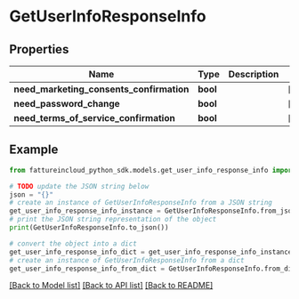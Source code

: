 # GetUserInfoResponseInfo


## Properties

Name | Type | Description | Notes
------------ | ------------- | ------------- | -------------
**need_marketing_consents_confirmation** | **bool** |  | [optional] 
**need_password_change** | **bool** |  | [optional] 
**need_terms_of_service_confirmation** | **bool** |  | [optional] 

## Example

```python
from fattureincloud_python_sdk.models.get_user_info_response_info import GetUserInfoResponseInfo

# TODO update the JSON string below
json = "{}"
# create an instance of GetUserInfoResponseInfo from a JSON string
get_user_info_response_info_instance = GetUserInfoResponseInfo.from_json(json)
# print the JSON string representation of the object
print(GetUserInfoResponseInfo.to_json())

# convert the object into a dict
get_user_info_response_info_dict = get_user_info_response_info_instance.to_dict()
# create an instance of GetUserInfoResponseInfo from a dict
get_user_info_response_info_from_dict = GetUserInfoResponseInfo.from_dict(get_user_info_response_info_dict)
```
[[Back to Model list]](../README.md#documentation-for-models) [[Back to API list]](../README.md#documentation-for-api-endpoints) [[Back to README]](../README.md)


